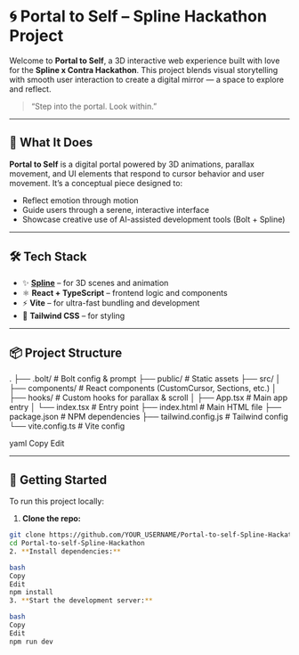 # 🌀 Portal to Self – Spline Hackathon Project

Welcome to **Portal to Self**, a 3D interactive web experience built with love for the **Spline x Contra Hackathon**. This project blends visual storytelling with smooth user interaction to create a digital mirror — a space to explore and reflect.

> “Step into the portal. Look within.”

---

## 🌟 What It Does

**Portal to Self** is a digital portal powered by 3D animations, parallax movement, and UI elements that respond to cursor behavior and user movement. It’s a conceptual piece designed to:
- Reflect emotion through motion
- Guide users through a serene, interactive interface
- Showcase creative use of AI-assisted development tools (Bolt + Spline)

---

## 🛠️ Tech Stack
  
- ✨ **[Spline](https://spline.design/)** – for 3D scenes and animation  
- ⚛️ **React + TypeScript** – frontend logic and components  
- ⚡ **Vite** – for ultra-fast bundling and development  
- 🎨 **Tailwind CSS** – for styling

---

## 📦 Project Structure

.
├── .bolt/ # Bolt config & prompt
├── public/ # Static assets
├── src/
│ ├── components/ # React components (CustomCursor, Sections, etc.)
│ ├── hooks/ # Custom hooks for parallax & scroll
│ ├── App.tsx # Main app entry
│ └── index.tsx # Entry point
├── index.html # Main HTML file
├── package.json # NPM dependencies
├── tailwind.config.js # Tailwind config
└── vite.config.ts # Vite config

yaml
Copy
Edit

---

## 🚀 Getting Started

To run this project locally:

1. **Clone the repo:**

```bash
git clone https://github.com/YOUR_USERNAME/Portal-to-self-Spline-Hackathon.git
cd Portal-to-self-Spline-Hackathon
2. **Install dependencies:**

bash
Copy
Edit
npm install
3. **Start the development server:**

bash
Copy
Edit
npm run dev
